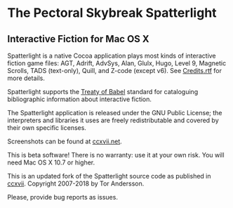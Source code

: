 # The Pectoral Skybreak Spatterlight

## Interactive Fiction for Mac OS X

Spatterlight is a native Cocoa application plays most kinds of interactive fiction game files: AGT, Adrift, AdvSys, Alan, Glulx, Hugo, Level 9, Magnetic Scrolls, TADS (text-only), Quill, and Z-code (except v6). See [Credits.rtf][credits] for more details.

[credits]: https://github.com/juandesant/spatterlight/blob/master/resources/Credits.rtf "Credits.rft: Credits for Spatterlitght libraries"

Spatterlight supports the [Treaty of Babel][babel] standard for cataloguing bibliographic information about interactive fiction.

[babel]: http://babel.ifarchive.org "Interactive Fiction Archive: Treaty of Babel"

The Spatterlight application is released under the GNU Public License; the interpreters and libraries it uses are freely redistributable and covered by their own specific licenses.

Screenshots can be found at [ccxvii.net][screenshots].

[screenshots]: http://ccxvii.net/spatterlight/screens.html "ccxvii.net: Spatterlight screenshots"

This is beta software! There is no warranty: use it at your own risk. You will need Mac OS X 10.7 or higher.

This is an updated fork of the Spatterlight source code as published in [ccxvii][ccxvii]. Copyright 2007-2018 by Tor Andersson.

Please, provide bug reports as issues.

[ccxvii]: http://ccxvii.net/spatterlight/ "ccxvii.net: Spatterlight homepage"
